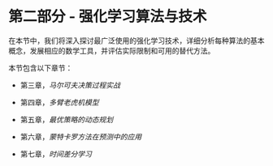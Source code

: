 # 第二部分 - 强化学习算法与技术

在本节中，我们将深入探讨最广泛使用的强化学习技术，详细分析每种算法的基本概念，发展相应的数学工具，并评估实际限制和可用的替代方法。

本节包含以下章节：

+   第三章，*马尔可夫决策过程实战*

+   第四章，*多臂老虎机模型*

+   第五章，*最优策略的动态规划*

+   第六章，*蒙特卡罗方法在预测中的应用*

+   第七章，*时间差分学习*
